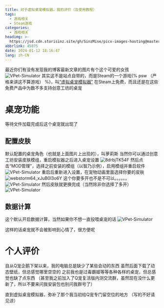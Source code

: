 ```yaml
---
title: 对于虚拟桌宠模拟器，我的评价（及使用教程）
tags:
  - 游戏相关
  - Steam游戏
categories:
  - 游戏相关
headimg: >-
  https://jsd.cdn.storisinz.site/gh/SinzMise/picx-images-hosting@master/20240112/header.1p5va13d0kyo.webp
abbrlink: 45875
date: 2024-01-12 18:16:47
lang: zh-CN
---
```

最近你们有没有发现我的博客最新文章的图片有个这个可爱的女孩
![VPet-Simulator](https://jsd.cdn.storisinz.site/gh/SinzMise/picx-images-hosting@master/20240112/VPet-Simulator.Windows_xR8ox39YOB.4ovrsiykkcc.webp)
其实这不是站点自带的，而是Steam的一个游戏{% psw （严格来讲这不算游戏） %}，叫[“虚拟桌宠模拟器”](https://store.steampowered.com/app/1920960/)
在Steam上免费，而且还是在这些免费产品中为数不多支持创意工坊的桌宠
<!-- more -->

# 桌宠功能
等待文件加载完成后这个桌宠就出现了

## 配置皮肤
默认配置的桌宠角色（也就是上面图片上出现的），叫萝莉斯
当然你可以通过创意工坊安装皮肤模组，重启模拟器之后进入桌宠设置
![8drbjTK54F](https://jsd.cdn.storisinz.site/gh/SinzMise/picx-images-hosting@master/20240112/8drbjTK54F.400jgfz2x4i0.webp)
然后点击“MOD管理”，选择之前安装的模组（以智乃示例），启用模组并重启软件
![VPet-Simulator](https://jsd.cdn.storisinz.site/gh/SinzMise/picx-images-hosting@master/20240112/VPet-Simulator.Windows_3KPCHiz3vs.6xjobkz7zl00.webp)
重启后重新进入设置，在宠物动画里面选择你要的皮肤
![webstorm64_xJuB0l3o6Y](https://jsd.cdn.storisinz.site/gh/SinzMise/picx-images-hosting@master/20240112/webstorm64_xJuB0l3o6Y.3dtsteftzhm0.webp)
这个你要多开也不是不可以。。。。。。
![VPet-Simulator](https://jsd.cdn.storisinz.site/gh/SinzMise/picx-images-hosting@master/20240112/VPet-Simulator.Windows_5m3BAZYtsP.62541160xeo0.webp)
然后皮肤就更换完成（当然除非你选择了多开）
![VPet-Simulator](https://jsd.cdn.storisinz.site/gh/SinzMise/picx-images-hosting@master/20240112/VPet-Simulator.Windows_xQQr1wa9LC.5tdmsod59kg0.webp)

## 数据计算
这个默认开启数据计算，当然如果你不想一直投喂桌宠的话
![VPet-Simulator](https://jsd.cdn.storisinz.site/gh/SinzMise/picx-images-hosting@master/20240112/VPet-Simulator.Windows_4eA1iEKWRL.5393s65ip6k0.webp)

这样的话桌宠就不会被影响到心情了，很方便呢

# 个人评价
自从Q宠企鹅下架以来，我的电脑总是缺少了某些会动的东西
虽然后面下载了动态壁纸，但总感觉哪里空空的
之前我也是过毒霸姬等等各种各样的桌宠，但总感觉也缺了点东西
（甚至我之前加入了Q宠复活版内测交流群，虽然现在没什么更新了，所以不要来问我安装包也别问我群号了）

直到虚拟桌宠模拟器，弥补了那个我当初给Q宠专门留空位的地方
（写的不好请见谅）